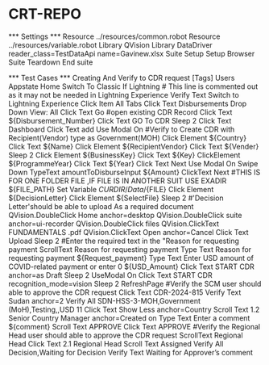 # CRT-REPO



*** Settings ***
Resource                        ../resources/common.robot
Resource                        ../resources/variable.robot
Library                         QVision
Library                         DataDriver                  reader_class=TestDataApi    name=Gavinew.xlsx
Suite Setup                     Setup Browser
Suite Teardown                  End suite



*** Test Cases ***
Creating And Verify to CDR request
    [Tags]                      Users
    Appstate                    Home
    Switch To Classic If Lightning                          # This line is commented out as it may not be needed in Lightning Experience
    Verify Text                 Switch to Lightning Experience
    Click Item                  All Tabs
    Click Text                  Disbursements
    Drop Down                   View:                       All
    Click Text                  Go
    #open existing CDR Record
    Click Text                  ${Disbursement_Number}
    Click Text                  GO To CDR
    Sleep                       2
    Click Text                  Dashboard
    Click Text                  add
    Use Modal                   On
    #Verify to Create CDR with Recipient(Vendor) type as Government(MOH)
    Click Element               ${Country}
    Click Text                  ${Name}
    Click Element               ${RecipientVendor}
    Click Text                  ${Vender}
    Sleep                       2
    Click Element               ${BusinessKey}
    Click Text                  ${Key}
    ClickElement                ${ProgrammeYear}
    Click Text                  ${Year}
    Click Text                  Next
    Use Modal                   On
    Swipe Down
    TypeText                    amountToDisburseInput       ${Amount}
    ClickText                   Next
    #THIS IS FOR ONE FOLDER FILE ,IF FILE IS IN ANOTHER SUIT USE EXADIR
    ${FILE_PATH}                Set Variable                ${CURDIR}/Data/${FILE}
    Click Element               ${DecisionLetter}
    Click Element               ${SelectFile}
    Sleep                       2
    #'Decision Letter'should be able to upload As a required document
    QVision.DoubleClick         Home                        anchor=desktop
    QVision.DoubleClick         suite                       anchor=ui-recorder
    QVision.DoubleClick         files
    QVision.ClickText           FUNDAMENTALS .pdf
    QVision.ClickText           Open                        anchor=Cancel
    Click Text                  Upload
    Sleep                       2
    #Enter the required text in the "Reason for requesting payment
    ScrollText                  Reason for requesting payment
    Type Text                   Reason for requesting payment                           ${Request_payment}
    Type Text                   Enter USD amount of COVID-related payment or enter 0    ${USD_Amount}
    Click Text                  START CDR                   anchor=as Draft
    Sleep                       2
    UseModal                    On
    Click Text                  START CDR                   recognition_mode=vision
    Sleep                       2
    RefreshPage
    #Verify the SCM user should able to approve the CDR request
    Click Text                  CDR-2024-815
    Verify Text                 Sudan                       anchor=2
    Verify All                  SDN-HSS-3-MOH,Government (MoH),Testing,,USD 11
    Click Text                  Show Less                   anchor=Country
    Scroll Text                 1.2 Senior Country Manager                              anchor=Created on
    Type Text                   Enter a comment             ${comment}
    Scroll Text                 APPROVE
    Click Text                  APPROVE
    #Verify the Regional Head user should able to approve the CDR request
    ScrollText                  Regional Head
    Click Text                  2.1 Regional Head
    Scroll Text                 Assigned
    Verify All                  Decision,Waiting for Decision
    Verify Text                 Waiting for Approver’s comment

